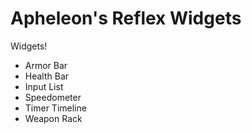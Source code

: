 # Apheleon's Reflex Widgets

Widgets!
* Armor Bar
* Health Bar
* Input List
* Speedometer
* Timer Timeline
* Weapon Rack
